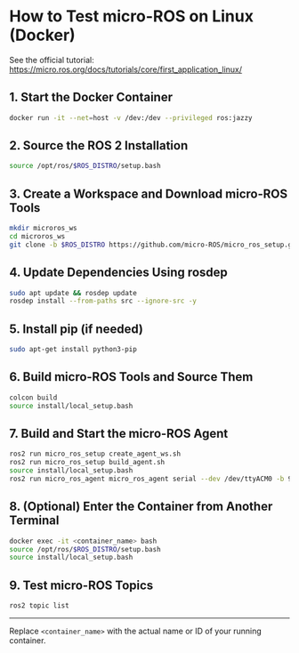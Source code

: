 # How to Test micro-ROS on Linux (Docker)

See the official tutorial: <https://micro.ros.org/docs/tutorials/core/first_application_linux/>

## 1. Start the Docker Container
```sh
docker run -it --net=host -v /dev:/dev --privileged ros:jazzy
```

## 2. Source the ROS 2 Installation
```sh
source /opt/ros/$ROS_DISTRO/setup.bash
```

## 3. Create a Workspace and Download micro-ROS Tools
```sh
mkdir microros_ws
cd microros_ws
git clone -b $ROS_DISTRO https://github.com/micro-ROS/micro_ros_setup.git src/micro_ros_setup
```

## 4. Update Dependencies Using rosdep
```sh
sudo apt update && rosdep update
rosdep install --from-paths src --ignore-src -y
```

## 5. Install pip (if needed)
```sh
sudo apt-get install python3-pip
```

## 6. Build micro-ROS Tools and Source Them
```sh
colcon build
source install/local_setup.bash
```

## 7. Build and Start the micro-ROS Agent
```sh
ros2 run micro_ros_setup create_agent_ws.sh
ros2 run micro_ros_setup build_agent.sh
source install/local_setup.bash
ros2 run micro_ros_agent micro_ros_agent serial --dev /dev/ttyACM0 -b 921600
```

## 8. (Optional) Enter the Container from Another Terminal
```sh
docker exec -it <container_name> bash
source /opt/ros/$ROS_DISTRO/setup.bash
source install/local_setup.bash
```

## 9. Test micro-ROS Topics
```sh
ros2 topic list
```

---

Replace `<container_name>` with the actual name or ID of your running container.


